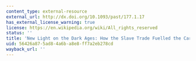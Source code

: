 ```yaml
---
content_type: external-resource
external_url: http://dx.doi.org/10.1093/past/177.1.17
has_external_license_warning: true
license: https://en.wikipedia.org/wiki/All_rights_reserved
status: ''
title: 'New Light on the Dark Ages: How the Slave Trade Fuelled the Carolingian Economy'
uid: 56426a87-5ad8-4a6b-a8e8-ff7a2eb278cd
wayback_url: ''
---
```

